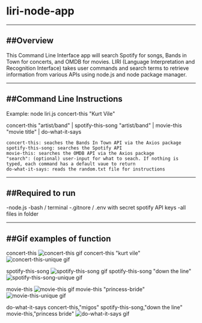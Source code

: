 # liri-node-app
--------------------------------
##Overview
--------------------------------
This Command Line Interface app will search Spotify for songs, Bands in Town for concerts, and OMDB for movies. LIRI (Language Interpretation and Recognition Interface) takes user commands and search terms to retrieve information from various APIs using node.js and node package manager.


--------------------------------
##Command Line Instructions
--------------------------------
Example: node liri.js concert-this "Kurt Vile"

concert-this "artist/band" | spotify-this-song "artist/band" | movie-this "movie title" | do-what-it-says

    concert-this: seaches the Bands In Town API via the Axios package
    spotify-this-song: searches the Spotify API
    movie-this: searches the OMDB API via the Axios package
    "search": (optional) user-input for what to seach. If nothing is typed, each command has a default vaue to return
    do-what-it-says: reads the random.txt file for instructions

--------------------------------
##Required to run
--------------------------------
-node.js
-bash / terminal
-.gitnore / .env with secret spotify API keys
-all files in folder


--------------------------------
##Gif examples of function
--------------------------------
concert-this
![concert-this gif](/gifs/concert-this_gif.gif)
concert-this "kurt vile"
![concert-this-unique gif](/gifs/concert-this-unique_gif.gif)

spotify-this-song
![spotify-this-song gif](/gifs/spotify-this-song_gif.gif)
spotify-this-song "down the line"
![spotify-this-song-unique gif](/gifs/spotify-this-song-unique_gif.gif)

movie-this
![movie-this gif](/gifs/movie-this_gif.gif)
movie-this "princess-bride"
![movie-this-unique gif](/gifs/movie-this-unique_gif.gif)

do-what-it-says
    concert-this,"migos"
    spotify-this-song,"down the line"
    movie-this,"princess bride"
![do-what-it-says gif](/gifs/do-what-it-says_gif.gif)
